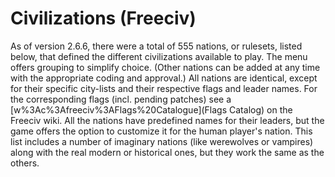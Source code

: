 # Civilizations (Freeciv)

As of version 2.6.6, there were a total of 555 nations, or rulesets, listed below, that defined the different civilizations available to play. The menu offers grouping to simplify choice. (Other nations can be added at any time with the appropriate coding and approval.)
All nations are identical, except for their specific city-lists and their respective flags and leader names. For the corresponding flags (incl. pending patches) see a [w%3Ac%3Afreeciv%3AFlags%20Catalogue](Flags Catalog) on the Freeciv wiki. All the nations have predefined names for their leaders, but the game offers the option to customize it for the human player's nation.
This list includes a number of imaginary nations (like werewolves or vampires) along with the real modern or historical ones, but they work the same as the others.